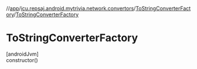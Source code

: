 //[app](../../../index.md)/[icu.repsaj.android.mytrivia.network.convertors](../index.md)/[ToStringConverterFactory](index.md)/[ToStringConverterFactory](-to-string-converter-factory.md)

# ToStringConverterFactory

[androidJvm]\
constructor()

